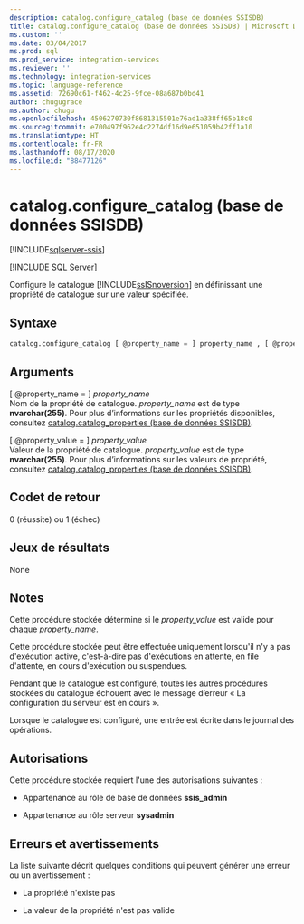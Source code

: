 ```yaml
---
description: catalog.configure_catalog (base de données SSISDB)
title: catalog.configure_catalog (base de données SSISDB) | Microsoft Docs
ms.custom: ''
ms.date: 03/04/2017
ms.prod: sql
ms.prod_service: integration-services
ms.reviewer: ''
ms.technology: integration-services
ms.topic: language-reference
ms.assetid: 72690c61-f462-4c25-9fce-08a687b0bd41
author: chugugrace
ms.author: chugu
ms.openlocfilehash: 4506270730f8681315501e76ad1a338ff65b18c0
ms.sourcegitcommit: e700497f962e4c2274df16d9e651059b42ff1a10
ms.translationtype: HT
ms.contentlocale: fr-FR
ms.lasthandoff: 08/17/2020
ms.locfileid: "88477126"
---
```

# <a name="catalogconfigure_catalog-ssisdb-database"></a>catalog.configure_catalog (base de données SSISDB)

[!INCLUDE[sqlserver-ssis](../../includes/applies-to-version/sqlserver-ssis.md)]


[!INCLUDE [SQL Server](../../includes/applies-to-version/sqlserver.md)]

  Configure le catalogue [!INCLUDE[ssISnoversion](../../includes/ssisnoversion-md.md)] en définissant une propriété de catalogue sur une valeur spécifiée.  
  
## <a name="syntax"></a>Syntaxe  
  
```sql
catalog.configure_catalog [ @property_name = ] property_name , [ @property_value = ] property_value  
```  
  
## <a name="arguments"></a>Arguments  
 [ @property_name = ] *property_name*  
 Nom de la propriété de catalogue. *property_name* est de type **nvarchar(255)**. Pour plus d’informations sur les propriétés disponibles, consultez [catalog.catalog_properties &#40;base de données SSISDB&#41;](../../integration-services/system-views/catalog-catalog-properties-ssisdb-database.md).  
  
 [ @property_value = ] *property_value*  
 Valeur de la propriété de catalogue. *property_value* est de type **nvarchar(255)**. Pour plus d’informations sur les valeurs de propriété, consultez [catalog.catalog_properties &#40;base de données SSISDB&#41;](../../integration-services/system-views/catalog-catalog-properties-ssisdb-database.md).  
  
## <a name="return-code-values"></a>Codet de retour  
 0 (réussite) ou 1 (échec)  
  
## <a name="result-sets"></a>Jeux de résultats  
 None  
  
## <a name="remarks"></a>Notes  
 Cette procédure stockée détermine si le *property_value* est valide pour chaque *property_name*.  
  
 Cette procédure stockée peut être effectuée uniquement lorsqu'il n'y a pas d'exécution active, c'est-à-dire pas d'exécutions en attente, en file d'attente, en cours d'exécution ou suspendues.  
  
 Pendant que le catalogue est configuré, toutes les autres procédures stockées du catalogue échouent avec le message d’erreur « La configuration du serveur est en cours ».
  
 Lorsque le catalogue est configuré, une entrée est écrite dans le journal des opérations.  
  
## <a name="permissions"></a>Autorisations  
 Cette procédure stockée requiert l'une des autorisations suivantes :  
  
-   Appartenance au rôle de base de données **ssis_admin**  
  
-   Appartenance au rôle serveur **sysadmin**  
  
## <a name="errors-and-warnings"></a>Erreurs et avertissements  
 La liste suivante décrit quelques conditions qui peuvent générer une erreur ou un avertissement :  
  
-   La propriété n'existe pas  
  
-   La valeur de la propriété n'est pas valide  
  
  
